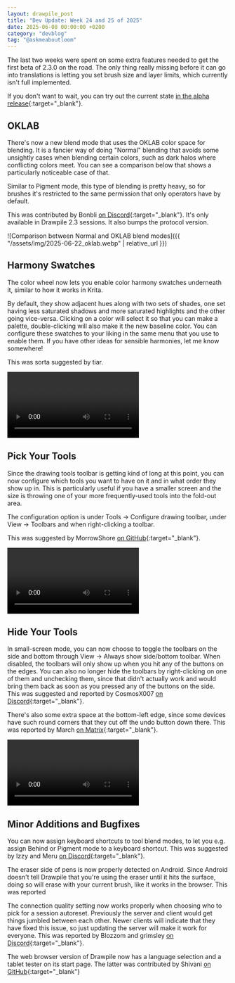 ```yaml
---
layout: drawpile_post
title: "Dev Update: Week 24 and 25 of 2025"
date: 2025-06-08 00:00:00 +0200
category: "devblog"
tag: "@askmeaboutloom"
---
```


The last two weeks were spent on some extra features needed to get the first beta of 2.3.0 on the road. The only thing really missing before it can go into translations is letting you set brush size and layer limits, which currently isn't full implemented.

If you don't want to wait, you can try out the current state [in the alpha release](https://github.com/drawpile/Drawpile/releases/tag/continuous){:target="_blank"}.

## OKLAB

There's now a new blend mode that uses the OKLAB color space for blending. It is a fancier way of doing "Normal" blending that avoids some unsightly cases when blending certain colors, such as dark halos where conflicting colors meet. You can see a comparison below that shows a particularly noticeable case of that.

Similar to Pigment mode, this type of blending is pretty heavy, so for brushes it's restricted to the same permission that only operators have by default.

This was contributed by Bonbli [on Discord](https://drawpile.net/discord/){:target="_blank"}. It's only available in Drawpile 2.3 sessions. It also bumps the protocol version.

![Comparison between Normal and OKLAB blend modes]({{ "/assets/img/2025-06-22_oklab.webp" | relative_url }})

## Harmony Swatches

The color wheel now lets you enable color harmony swatches underneath it, similar to how it works in Krita.

By default, they show adjacent hues along with two sets of shades, one set having less saturated shadows and more saturated highlights and the other going vice-versa. Clicking on a color will select it so that you can make a palette, double-clicking will also make it the new baseline color. You can configure these swatches to your liking in the same menu that you use to enable them. If you have other ideas for sensible harmonies, let me know somewhere!

This was sorta suggested by tiar.

<video controls>
  <source src="{{ "/assets/vid/2025-06-22_harmonyswatches.mp4" | relative_url }}" type="video/mp4"/>
</video>

## Pick Your Tools

Since the drawing tools toolbar is getting kind of long at this point, you can now configure which tools you want to have on it and in what order they show up in. This is particularly useful if you have a smaller screen and the size is throwing one of your more frequently-used tools into the fold-out area.

The configuration option is under Tools → Configure drawing toolbar, under View → Toolbars and when right-clicking a toolbar.

This was suggested by MorrowShore [on GitHub](https://github.com/drawpile/Drawpile/issues/1326){:target="_blank"}.

<video controls>
  <source src="{{ "/assets/vid/2025-06-22_toolconfig.mp4" | relative_url }}" type="video/mp4"/>
</video>

## Hide Your Tools

In small-screen mode, you can now choose to toggle the toolbars on the side and bottom through View → Always show side/bottom toolbar. When disabled, the toolbars will only show up when you hit any of the buttons on the edges. You can also no longer hide the toolbars by right-clicking on one of them and unchecking them, since that didn't actually work and would bring them back as soon as you pressed any of the buttons on the side. This was suggested and reported by CosmosX007 [on Discord](https://drawpile.net/discord/){:target="_blank"}.

There's also some extra space at the bottom-left edge, since some devices have such round corners that they cut off the undo button down there. This was reported by March [on Matrix](https://drawpile.net/matrix/){:target="_blank"}.

<video controls>
  <source src="{{ "/assets/vid/2025-06-22_smallscreentoolbars.mp4" | relative_url }}" type="video/mp4"/>
</video>

## Minor Additions and Bugfixes

You can now assign keyboard shortcuts to tool blend modes, to let you e.g. assign Behind or Pigment mode to a keyboard shortcut. This was suggested by Izzy and Meru [on Discord](https://drawpile.net/discord/){:target="_blank"}.

The eraser side of pens is now properly detected on Android. Since Android doesn't tell Drawpile that you're using the eraser until it hits the surface, doing so will erase with your current brush, like it works in the browser. This was reported

The connection quality setting now works properly when choosing who to pick for a session autoreset. Previously the server and client would get things jumbled between each other. Newer clients will indicate that they have fixed this issue, so just updating the server will make it work for everyone. This was reported by Blozzom and grimsley [on Discord](https://drawpile.net/discord/){:target="_blank"}.

The web browser version of Drawpile now has a language selection and a tablet tester on its start page. The latter was contributed by Shivani [on GitHub](https://github.com/drawpile/Drawpile/pull/1501){:target="_blank"}
